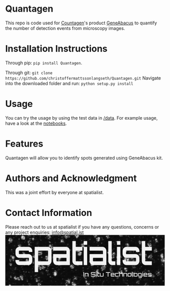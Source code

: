 # Quantagen
This repo is code used for [Countagen](https://countagen.com)'s product [GeneAbacus](https://countagen.com/product/) to quantify the number of detection events from microscopy images. 

# Installation Instructions
Through pip: `pip install Quantagen`.

Through git: `git clone https://github.com/christoffermattssonlangseth/Quantagen.git`
Navigate into the downloaded folder and run: 
`python setup.py install`

# Usage
You can try the usage by using the test data in [/data](/data/test_data/). For example usage, have a look at the [notebooks](/notebooks/quantagen.ipynb). 

# Features
Quantagen will allow you to identify spots generated using GeneAbacus kit.

# Authors and Acknowledgment
This was a joint effort by everyone at spatialist. 

# Contact Information
Please reach out to us at spatialist if you have any questions, concerns or any project enquiries: info@spatial.ist 
![logo](misc/images/logo.png)

